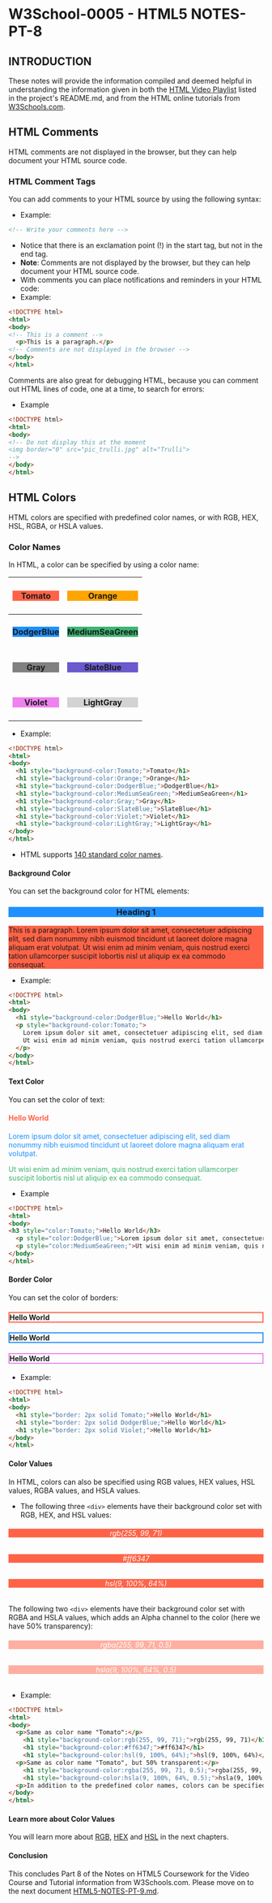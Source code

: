 
# W3School-0005 - HTML5 NOTES-PT-8


## INTRODUCTION

These notes will provide the information compiled and deemed helpful in understanding the information given in both the [HTML Video Playlist](https://www.youtube.com/playlist?list=PLr6-GrHUlVf_ZNmuQSXdS197Oyr1L9sPB) listed in the project's README.md, and from the HTML online tutorials from [W3Schools.com](https://www.w3schools.com/).


## HTML Comments

HTML comments are not displayed in the browser, but they can help document your HTML source code.


### HTML Comment Tags

You can add comments to your HTML source by using the following syntax:
 * Example:
 ```html
 <!-- Write your comments here -->
 ```
 * Notice that there is an exclamation point (!) in the start tag, but not in the end tag.
 * **Note**: Comments are not displayed by the browser, but they can help document your HTML source code.
 * With comments you can place notifications and reminders in your HTML code:
 * Example:
 ```html
 <!DOCTYPE html>
 <html>
 <body>
 <!-- This is a comment -->
   <p>This is a paragraph.</p>
 <!-- Comments are not displayed in the browser -->
 </body>
 </html>
 ```
Comments are also great for debugging HTML, because you can comment out HTML lines of code, one at a time, to search for errors:
 * Example
 ```html
 <!DOCTYPE html>
 <html>
 <body>
 <!-- Do not display this at the moment
 <img border="0" src="pic_trulli.jpg" alt="Trulli">
 -->
 </body>
 </html>
 ```

## HTML Colors

HTML colors are specified with predefined color names, or with RGB, HEX, HSL, RGBA, or HSLA values.

### Color Names

In HTML, a color can be specified by using a color name:

 | <h4 style="background-color:Tomato;text-align: center;">Tomato</h4>  | <h4 style="background-color:Orange;text-align: center;">Orange</h4> |
 | :---  |  ---: |
 | <h4 style="background-color:DodgerBlue;text-align: center;">DodgerBlue</h4>       | <h4 style="background-color:MediumSeaGreen;text-align: center;">MediumSeaGreen</h4>     |
 | <h4 style="background-color:Gray;text-align: center;">Gray</h4>      | <h4 style="background-color:SlateBlue;text-align: center;">SlateBlue</h4>        |
 | <h4 style="background-color:Violet;text-align: center;">Violet</h4>       | <h4 style="background-color:LightGray;text-align: center;">LightGray</h4>       |


 * Example:
 ```html
 <!DOCTYPE html>
 <html>
 <body>
   <h1 style="background-color:Tomato;">Tomato</h1>
   <h1 style="background-color:Orange;">Orange</h1>
   <h1 style="background-color:DodgerBlue;">DodgerBlue</h1>
   <h1 style="background-color:MediumSeaGreen;">MediumSeaGreen</h1>
   <h1 style="background-color:Gray;">Gray</h1>
   <h1 style="background-color:SlateBlue;">SlateBlue</h1>
   <h1 style="background-color:Violet;">Violet</h1>
   <h1 style="background-color:LightGray;">LightGray</h1>
 </body>
 </html>
 ```
 * HTML supports [140 standard color names](https://www.w3schools.com/colors/colors_names.asp).

#### Background Color

You can set the background color for HTML elements:

### <h3 style="background-color:DodgerBlue;text-align: center;">Heading 1</h3>

<p style="background-color:Tomato;">This is a paragraph. Lorem ipsum dolor sit amet, consectetuer adipiscing elit, sed diam nonummy nibh euismod tincidunt ut laoreet dolore magna aliquam erat volutpat. Ut wisi enim ad minim veniam, quis nostrud exerci tation ullamcorper suscipit lobortis nisl ut aliquip ex ea commodo consequat.</p>

 * Example:
 ```html
 <!DOCTYPE html>
 <html>
 <body>
   <h1 style="background-color:DodgerBlue;">Hello World</h1>
   <p style="background-color:Tomato;">
     Lorem ipsum dolor sit amet, consectetuer adipiscing elit, sed diam nonummy nibh euismod tincidunt ut laoreet dolore magna aliquam erat volutpat.
     Ut wisi enim ad minim veniam, quis nostrud exerci tation ullamcorper suscipit lobortis nisl ut aliquip ex ea commodo consequat.
   </p>
 </body>
 </html>
 ```
#### Text Color

You can set the color of text:

<h4 style="color:Tomato;">Hello World</h4>

<p style="color:DodgerBlue;">Lorem ipsum dolor sit amet, consectetuer adipiscing elit, sed diam nonummy nibh euismod tincidunt ut laoreet dolore magna aliquam erat volutpat.</p>

<p style="color:MediumSeaGreen;">Ut wisi enim ad minim veniam, quis nostrud exerci tation ullamcorper suscipit lobortis nisl ut aliquip ex ea commodo consequat.</p>

 * Example
 ```html
 <!DOCTYPE html>
 <html>
 <body>
 <h3 style="color:Tomato;">Hello World</h3>
   <p style="color:DodgerBlue;">Lorem ipsum dolor sit amet, consectetuer adipiscing elit, sed diam nonummy nibh euismod tincidunt ut laoreet dolore magna aliquam erat volutpat.</p>
   <p style="color:MediumSeaGreen;">Ut wisi enim ad minim veniam, quis nostrud exerci tation ullamcorper suscipit lobortis nisl ut aliquip ex ea commodo consequat.</p>
 </body>
 </html>
 ```

#### Border Color

You can set the color of borders:

<h4 style="border:2px solid Tomato;">Hello World</h4>
<h4 style="border:2px solid DodgerBlue;">Hello World</h4>
<h4 style="border:2px solid Violet;">Hello World</h4>

 * Example:
 ```html
 <!DOCTYPE html>
 <html>
 <body>
   <h1 style="border: 2px solid Tomato;">Hello World</h1>
   <h1 style="border: 2px solid DodgerBlue;">Hello World</h1>
   <h1 style="border: 2px solid Violet;">Hello World</h1>
 </body>
 </html>
 ```

#### Color Values

In HTML, colors can also be specified using RGB values, HEX values, HSL values, RGBA values, and HSLA values.
 * The following three `<div>` elements have their background color set with RGB, HEX, and HSL values:

 <h6 style="background-color:rgb(255, 99, 71);text-align: center;color:White;">rgb(255, 99, 71)</h6>
 <h6 style="background-color:#ff6347;text-align: center;color:White;">#ff6347</h6>
 <h6 style="background-color:hsl(9, 100%, 64%);text-align: center;color:White;">hsl(9, 100%, 64%)</h6>

 The following two `<div>` elements have their background color set with RGBA and HSLA values, which adds an Alpha channel to the color (here we have 50% transparency):

 <h6 style="background-color:rgba(255, 99, 71, 0.5);text-align: center;color:White;">rgba(255, 99, 71, 0.5)</h6>
 <h6 style="background-color:hsla(9, 100%, 64%, 0.5);text-align: center;color:White;">hsla(9, 100%, 64%, 0.5)</h6>

 * Example:
 ```html
 <!DOCTYPE html>
 <html>
 <body>
   <p>Same as color name "Tomato":</p>
     <h1 style="background-color:rgb(255, 99, 71);">rgb(255, 99, 71)</h1>
     <h1 style="background-color:#ff6347;">#ff6347</h1>
     <h1 style="background-color:hsl(9, 100%, 64%);">hsl(9, 100%, 64%)</h1>
   <p>Same as color name "Tomato", but 50% transparent:</p>
     <h1 style="background-color:rgba(255, 99, 71, 0.5);">rgba(255, 99, 71, 0.5)</h1>
     <h1 style="background-color:hsla(9, 100%, 64%, 0.5);">hsla(9, 100%, 64%, 0.5)</h1>
   <p>In addition to the predefined color names, colors can be specified using RGB, HEX, HSL, or even transparent colors using RGBA or HSLA color values.</p>
 </body>
 </html>
 ```

#### Learn more about Color Values

You will learn more about [RGB](https://www.w3schools.com/html/html_colors_rgb.asp), [HEX](https://www.w3schools.com/html/html_colors_hex.asp) and [HSL](https://www.w3schools.com/html/html_colors_hsl.asp) in the next chapters.

#### Conclusion
This concludes Part 8 of the Notes on HTML5 Coursework for the Video Course and Tutorial information from W3Schools.com. Please move on to the next document [HTML5-NOTES-PT-9.md](https://github.com/AdamRj-765/W3School-0005/blob/master/COURSE_NOTES/HTML5-NOTES-PT-9.md).

